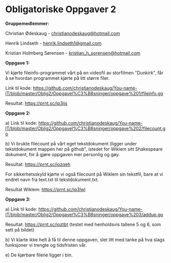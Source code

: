 # Obligatoriske Oppgaver 2 #

**Gruppemedlemmer:**

Christian Ødeskaug - christianodeskaug@hotmail.com

Henrik Lindseth - henrik.lindseth1@gmail.com

Kristian Holmberg Sørensen - kristian_h_sorensen@hotmail.com


**Oppgave 1:**

Vi kjørte fileinfo-programmet vårt på en videofil av storfilmen "Dunkirk", får å se hvordan programmet kjørte på litt større filer.

Link til kode: https://github.com/christianodeskaug/You-name-IT/blob/master/Oblig2/Oppgavel%C3%B8sninger/oppgave%201/fileinfo.go

Resultat: https://prnt.sc/ip3ijs



**Oppgave 2:**

a) Link til kode: https://github.com/christianodeskaug/You-name-IT/blob/master/Oblig2/Oppgavel%C3%B8sninger/oppgave%202/filecount.go

b) Vi brukte filecount på vårt eget tekstdokument (ligger under tekstdokument mappen her på github", istedet for Wiklem sitt Shakespeare dokument, for å gjøre oppgaven mer personlig og gøy.

Resultat: https://prnt.sc/iozqeh

For sikkerhetsskyld kjørte vi også filecount på Wiklem sin tekstfil, bare at vi endret navn fra text.txt til tekstdokument.txt.

Resultat Wiklem: https://prnt.sc/ip3lwl



**Oppgave 3:**

a) Link til kode: https://github.com/christianodeskaug/You-name-IT/blob/master/Oblig2/Oppgavel%C3%B8sninger/oppgave%203/addup.go

   Resultat: https://prnt.sc/ioztbt
   (testet med henholdsvis tallene 5 og 6, som sett på bildet)
   
b) Vi klarte ikke helt å få til denne oppgaven, slet litt med tanke på hva slags funksjoner vi trengte og tidsfristen vår.

e) De kjørbare filene ligger i bin.
